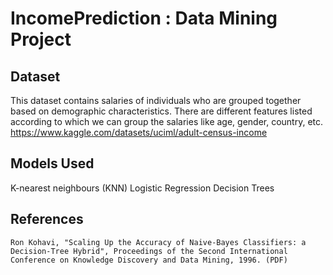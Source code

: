 # IncomePrediction : Data Mining Project


## Dataset 


This dataset contains salaries of individuals who are grouped together based on demographic characteristics.
There are different features listed according to which we can group the salaries like age, gender, country, etc.
https://www.kaggle.com/datasets/uciml/adult-census-income


## Models Used

K-nearest neighbours (KNN)
Logistic Regression
Decision Trees

## References  
```
Ron Kohavi, "Scaling Up the Accuracy of Naive-Bayes Classifiers: a Decision-Tree Hybrid", Proceedings of the Second International Conference on Knowledge Discovery and Data Mining, 1996. (PDF)
```
